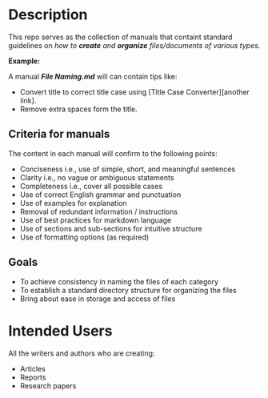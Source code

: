 # Description
This repo serves as the collection of manuals that containt standard guidelines on _how to **create** and **organize** files/documents of various types._

**Example:**

A manual **_File Naming.md_** will can contain tips like:
* Convert title to correct title case using [Title Case Converter][another link].
* Remove extra spaces form the title. 

## Criteria for manuals
The content in each manual will confirm to the following points: 
* Conciseness i.e., use of simple, short, and meaningful sentences
* Clarity i.e., no vague or ambiguous statements 
* Completeness i.e., cover all possible cases 
* Use of correct English grammar and punctuation 
* Use of examples for explanation
* Removal of redundant information / instructions
* Use of best practices for markdown language 
* Use of sections and sub-sections for intuitive structure
* Use of formatting options (as required)


## Goals 
* To achieve consistency in naming the files of each category 
* To establish a standard directory structure for organizing the files 
* Bring about ease in storage and access of files 


# Intended Users
All the writers and authors who are creating: 
* Articles
* Reports
* Research papers

[Title Case Converter]:https://titlecaseconverter.com/
